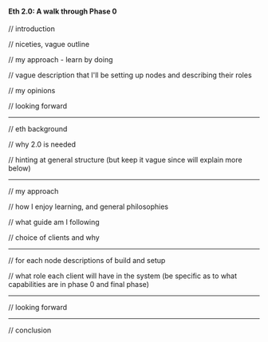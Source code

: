 #### Eth 2.0: A walk through Phase 0

// introduction
 
// niceties, vague outline
 
// my approach - learn by doing
 
// vague description that I'll be setting up nodes and describing their roles
 
// my opinions
 
// looking forward

---

// eth background
 
// why 2.0 is needed

 // hinting at general structure (but keep it vague since will explain more below)

---

// my approach

// how I enjoy learning, and general philosophies

// what guide am I following

// choice of clients and why

---

// for each node descriptions of build and setup

// what role each client will have in the system (be specific as to what capabilities are in phase 0 and final phase)

---

// looking forward

---

// conclusion

